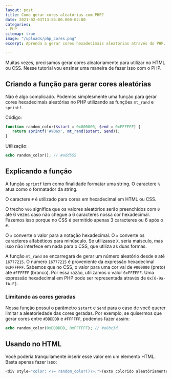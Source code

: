 ```yaml
---
layout: post
title: Como gerar cores aleatórias com PHP?
date: 2021-02-03T13:56:00.000-02:00
categories:
- PHP
sitemap: true
image: "/uploads/php_cores.png"
excerpt: Aprenda a gerar cores hexadecimais aleatórias através do PHP.

---
```

Muitas vezes, precisamos gerar cores aleatoriamente para utilizar no HTML ou CSS. Nesse tutorial vou ensinar uma maneira de fazer isso com o PHP.

## Criando a função para gerar cores aleatórias

Não é algo complicado. Podemos simplesmente uma função para gerar cores hexadecimais aleatórias no PHP utilizando as funções `mt_rand` e `sprintf`.

Código:

```php
function random_color($start = 0x000000, $end = 0xFFFFFF) {
   return sprintf('#%06x', mt_rand($start, $end));
}
```

Utilização:

```php
echo random_color(); // #add555
```

## Explicando a função

A função `sprintf` tem como finalidade formatar uma string. O caractere `%` atua como o formatador da string.

O caractere `#` é utilizado para cores em hexadecimal em HTML ou CSS.

O trecho `%06` significa que os valores aleatórios serão preenchidos com `0` até 6 vezes caso não chegue a 6 caracteres nossa cor hexadecimal. Fazemos isso porque no CSS é permitido apenas 3 caracteres ou 6 após o `#`.

O `x` converte o valor para a notação hexadecimal. O `x` converte os caracteres alfabéticos para minúsculo. Se utilizasse `X`, seria maísculo, mas isso não interfece em nada para o CSS, que utiliza as duas formas.

A função  `mt_rand` se encarregará de gerar um  número aleatório desde `0` até `16777215`. O número `16777215` é proveniente da expressão hexadecimal `0xFFFFFF`. Sabemos que no CSS, o valor para uma cor vai de `#000000` (preto) até `#FFFFFF` (branco). Por essa razão, utilizamos o valor `0xFFFFFF`. Uma expressão hexadecimal em PHP pode ser representada através de `0x[0-9a-fA-F]`.

### Limitando as cores geradas

Nossa função possui o parâmetro `$start` e `$end` para o caso de você querer limitar a aleatoriedade das cores geradas. Por exemplo, se quisermos que gerar cores entre `#DDDDDD` e `#FFFFFF`, podemos fazer assim:

```php
echo random_color(0xDDDDDD, 0xFFFFFF); // #e8bc3d
```

## Usando no HTML

Você poderia tranquilamente inserir esse valor em um elemento HTML. Basta apenas fazer isso:

```php
<div style="color: <?= random_color()?>;">Texto colorido aleatóriamente</div>
```